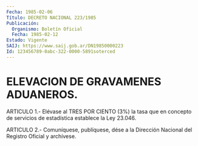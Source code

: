 ```yaml
---
Fecha: 1985-02-06
Título: DECRETO NACIONAL 223/1985
Publicación:
  Organismo: Boletín Oficial
  Fecha: 1985-02-12
Estado: Vigente
SAIJ: https://www.saij.gob.ar/DN19850000223
Id: 123456789-0abc-322-0000-5891soterced
---
```

# ELEVACION DE GRAVAMENES ADUANEROS.

<a id="1"></a>
ARTICULO  1.-  Elévase  al  TRES  POR  CIENTO  (3%)  la tasa que en concepto  de  servicios  de  estadística  establece la Ley  23.046.

<a id="2"></a>
ARTICULO  2.- Comuníquese, publíquese, dése a la Dirección Nacional del Registro Oficial y archívese.